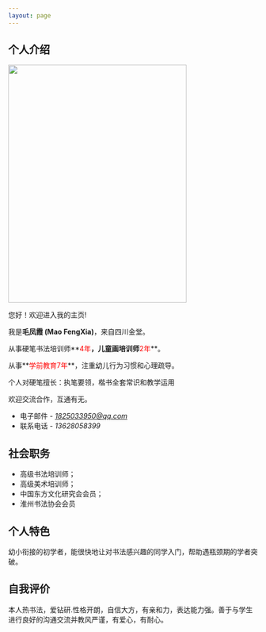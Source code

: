 ```yaml
---
layout: page
---
```


## 个人介绍

<img src="https://mfxjs.github.io/heliangqing22.jpg" class="floatpic" width="360" height="480">

<br>

您好！欢迎进入我的主页!

我是**毛凤霞 (Mao FengXia)**，来自四川金堂。

从事硬笔书法培训师**<font color='red'>4年</font>**，儿童画培训师**<font color='red'>2年</font>**。

从事**<font color='red'>学前教育7年</font>**，注重幼儿行为习惯和心理疏导。

个人对硬笔擅长：执笔要领，楷书全套常识和教学运用

欢迎交流合作，互通有无。

- 电子邮件 - *<1825033950@qq.com>*
- 联系电话 - *13628058399*

## 社会职务

- 高级书法培训师；
- 高级美术培训师；
- 中国东方文化研究会会员；
- 淮州书法协会会员

## 个人特色

幼小衔接的初学者，能很快地让对书法感兴趣的同学入门，帮助遇瓶颈期的学者突破。

## 自我评价

本人热书法，爱钻研.性格开朗，自信大方，有亲和力，表达能力强。善于与学生进行良好的沟通交流并教风严谨，有爱心，有耐心。

